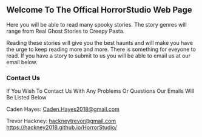 ## Welcome To The Offical HorrorStudio Web Page

Here you will be able to read many spooky stories. The story genres will range from Real Ghost Stories to Creepy Pasta.

Reading these stories will give you the best haunts and will make you have the urge to keep reading more and more. There is something for eveyone to read.  If you have a story to submit to us you will be able to email us at our email below.

### Contact Us

If You Wish To Contact Us With Any Problems Or Questions Our Emails Will Be Listed Below

Caden Hayes: Caden.Hayes2018@gmail.com

Trevor Hackney: hackneytrevor@gmail.com
https://hackney2018.github.io/HorrorStudio/

```


